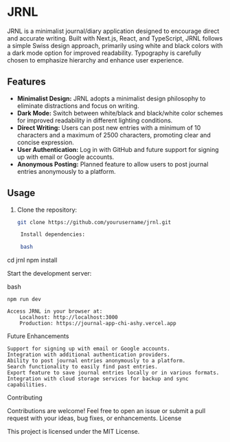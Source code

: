# JRNL

JRNL is a minimalist journal/diary application designed to encourage direct and accurate writing. Built with Next.js, React, and TypeScript, JRNL follows a simple Swiss design approach, primarily using white and black colors with a dark mode option for improved readability. Typography is carefully chosen to emphasize hierarchy and enhance user experience.

## Features

- **Minimalist Design:** JRNL adopts a minimalist design philosophy to eliminate distractions and focus on writing.
- **Dark Mode:** Switch between white/black and black/white color schemes for improved readability in different lighting conditions.
- **Direct Writing:** Users can post new entries with a minimum of 10 characters and a maximum of 2500 characters, promoting clear and concise expression.
- **User Authentication:** Log in with GitHub and future support for signing up with email or Google accounts.
- **Anonymous Posting:** Planned feature to allow users to post journal entries anonymously to a platform.

## Usage

1. Clone the repository:
   ```bash
   git clone https://github.com/yourusername/jrnl.git

    Install dependencies:

    bash

cd jrnl
npm install

Start the development server:

bash

    npm run dev

    Access JRNL in your browser at:
        Localhost: http://localhost:3000
        Production: https://journal-app-chi-ashy.vercel.app

Future Enhancements

    Support for signing up with email or Google accounts.
    Integration with additional authentication providers.
    Ability to post journal entries anonymously to a platform.
    Search functionality to easily find past entries.
    Export feature to save journal entries locally or in various formats.
    Integration with cloud storage services for backup and sync capabilities.

Contributing

Contributions are welcome! Feel free to open an issue or submit a pull request with your ideas, bug fixes, or enhancements.
License

This project is licensed under the MIT License.
